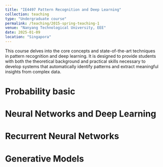 ```yaml
---
title: "IE4497 Pattern Recognition and Deep Learning"
collection: teaching
type: "Undergraduate course"
permalink: /teaching/2015-spring-teaching-1
venue: "Nanyang Technological University, EEE"
date: 2025-01-09
location: "Singapora"
---
```


This course delves into the core concepts and state-of-the-art techniques in pattern recognition and deep learning. It is designed to provide students with both the theoretical background and practical skills necessary to develop systems that automatically identify patterns and extract meaningful insights from complex data.

Probability basic
======

Neural Networks and Deep Learning
======

Recurrent Neural Networks
======

Generative Models
======

